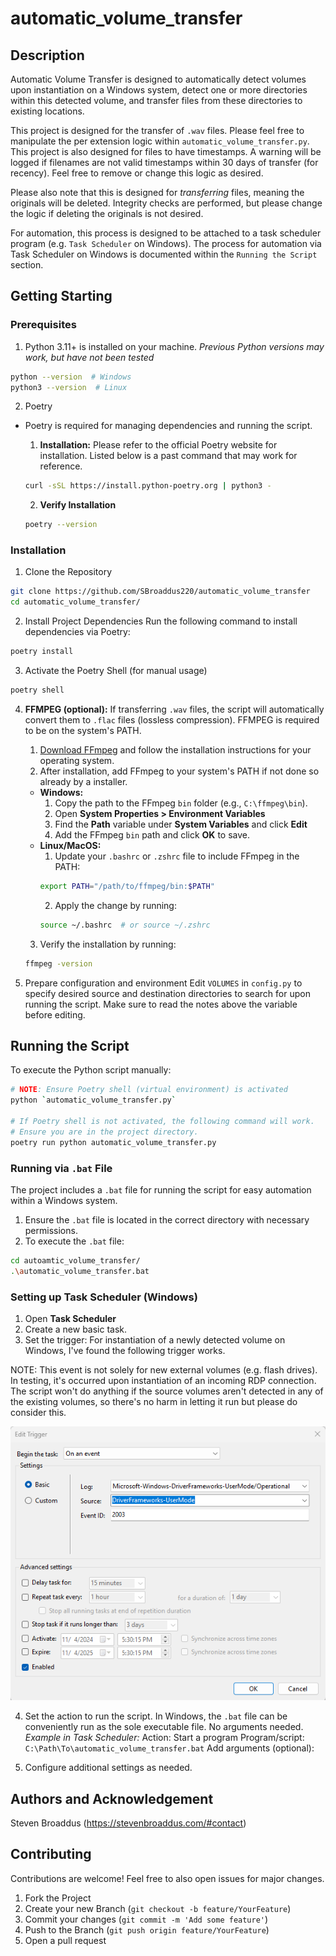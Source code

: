 # automatic_volume_transfer

## Description

Automatic Volume Transfer is designed to automatically detect volumes upon instantiation on a Windows system, detect one or more directories within this detected volume, and transfer files from these directories to existing locations. 

This project is designed for the transfer of `.wav` files. Please feel free to manipulate the per extension logic within `automatic_volume_transfer.py`.
This project is also designed for files to have timestamps. A warning will be logged if filenames are not valid timestamps within 30 days of transfer (for recency). Feel free to remove or change this logic as desired.

Please also note that this is designed for *transferring* files, meaning the originals will be deleted. Integrity checks are performed, but please change the logic if deleting the originals is not desired.

For automation, this process is designed to be attached to a task scheduler program (e.g. `Task Scheduler` on Windows). The process for automation via Task Scheduler on Windows is documented within the `Running the Script` section.

## Getting Starting

### Prerequisites

1. Python 3.11+ is installed on your machine. 
*Previous Python versions may work, but have not been tested*
```bash
python --version  # Windows
python3 --version  # Linux
```

2. Poetry
- Poetry is required for managing dependencies and running the script.
    1. **Installation:**
    Please refer to the official Poetry website for installation. Listed below is a past command that may work for reference.
    ```bash
    curl -sSL https://install.python-poetry.org | python3 -
    ```

    2. **Verify Installation**
    ```bash
    poetry --version
    ```

### Installation

1. Clone the Repository
```bash
git clone https://github.com/SBroaddus220/automatic_volume_transfer
cd automatic_volume_transfer/
```

2. Install Project Dependencies
Run the following command to install dependencies via Poetry:
```bash
poetry install
```

3. Activate the Poetry Shell (for manual usage)
```bash
poetry shell
```

4. **FFMPEG (optional):** If transferring `.wav` files, the script will automatically convert them to `.flac` files (lossless compression). 
FFMPEG is required to be on the system's PATH.
    1. [Download FFmpeg](https://ffmpeg.org/download.html) and follow the installation instructions for your operating system.
    2. After installation, add FFmpeg to your system's PATH if not done so already by a installer.
    - **Windows:**
        1. Copy the path to the FFmpeg `bin` folder (e.g., `C:\ffmpeg\bin`).
        2. Open **System Properties > Environment Variables**
        3. Find the **Path** variable under **System Variables** and click **Edit**
        4. Add the FFmpeg `bin` path and click **OK** to save.
    - **Linux/MacOS:**
        1. Update your `.bashrc` or `.zshrc` file to include FFmpeg in the PATH:
        ```bash
        export PATH="/path/to/ffmpeg/bin:$PATH"
        ```
        2. Apply the change by running:
        ```bash
        source ~/.bashrc  # or source ~/.zshrc
        ```
    3. Verify the installation by running:
    ```bash
    ffmpeg -version
    ```

5. Prepare configuration and environment
Edit `VOLUMES` in `config.py` to specify desired source and destination directories to search for upon running the script.
Make sure to read the notes above the variable before editing.

## Running the Script
To execute the Python script manually:
```bash
# NOTE: Ensure Poetry shell (virtual environment) is activated
python `automatic_volume_transfer.py`

# If Poetry shell is not activated, the following command will work. 
# Ensure you are in the project directory.
poetry run python automatic_volume_transfer.py 
```

### Running via `.bat` File
The project includes a `.bat` file for running the script for easy automation within a Windows system.
1. Ensure the `.bat` file is located in the correct directory with necessary permissions.
2. To execute the `.bat` file:
```bash
cd autoamtic_volume_transfer/
.\automatic_volume_transfer.bat
```

### Setting up Task Scheduler (Windows)
1. Open **Task Scheduler**
2. Create a new basic task.
3. Set the trigger:
For instantiation of a newly detected volume on Windows, I've found the following trigger works.

NOTE: This event is not solely for new external volumes (e.g. flash drives). 
In testing, it's occurred upon instantiation of an incoming RDP connection.
The script won't do anything if the source volumes aren't detected in any of the existing volumes, so there's no harm in letting it run but please do consider this.

![Settings for working Task Scheduler trigger event.](./media/task_scheduler_trigger.png)

4. Set the action to run the script. In Windows, the `.bat` file can be conveniently run as the sole executable file. No arguments needed.
*Example in Task Scheduler:*
Action: Start a program
Program/script: `C:\Path\To\automatic_volume_transfer.bat`
Add arguments (optional): 

5. Configure additional settings as needed.

## Authors and Acknowledgement
Steven Broaddus (https://stevenbroaddus.com/#contact)

## Contributing
Contributions are welcome! Feel free to also open issues for major changes.

1. Fork the Project
2. Create your new Branch (`git checkout -b feature/YourFeature`)
3. Commit your changes (`git commit -m 'Add some feature'`)
4. Push to the Branch (`git push origin feature/YourFeature`)
5. Open a pull request

